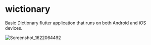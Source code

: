 # wictionary
Basic Dictionary flutter application that runs on both Android and iOS devices.

![Screenshot_1622064492](https://user-images.githubusercontent.com/69801237/119733590-6eddfd00-be82-11eb-8e3d-9fc0bcc7a305.png)
